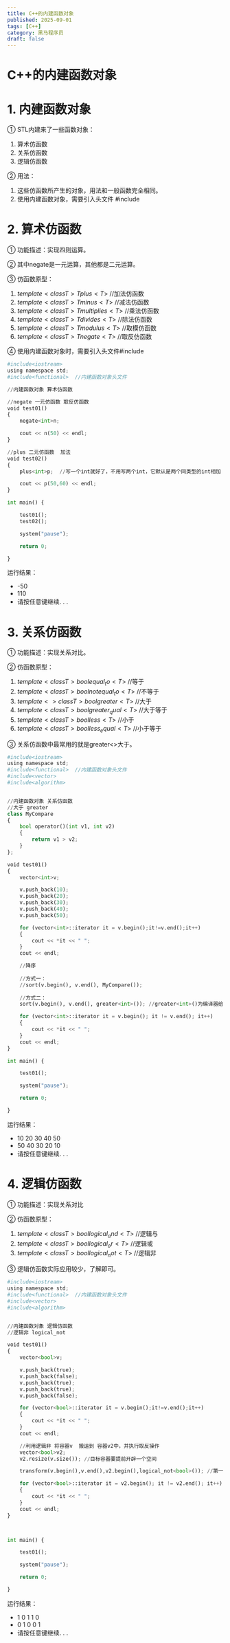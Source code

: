 ```yaml
---
title: C++的内建函数对象
published: 2025-09-01
tags: [C++]
category: 黑马程序员
draft: false
---
```


# C++的内建函数对象

# 1. 内建函数对象

① STL内建来了一些函数对象：

1. 算术仿函数
2. 关系仿函数
3. 逻辑仿函数

② 用法：

1. 这些仿函数所产生的对象，用法和一般函数完全相同。
2. 使用内建函数对象，需要引入头文件 #include<functional>

# 2. 算术仿函数

① 功能描述：实现四则运算。

② 其中negate是一元运算，其他都是二元运算。

③ 仿函数原型：

1. $template<class T> T plus<T>$ //加法仿函数
2. $template<class T> T minus<T>$ //减法仿函数
3. $template<class T> T multiplies<T>$ //乘法仿函数
4. $template<class T> T divides<T>$ //除法仿函数
5. $template<class T> T modulus<T>$ //取模仿函数
6. $template<class T> T negate<T>$ //取反仿函数

④ 使用内建函数对象时，需要引入头文件#include <functional>


```python
#include<iostream>
using namespace std;
#include<functional>  //内建函数对象头文件

//内建函数对象 算术仿函数

//negate 一元仿函数 取反仿函数
void test01()
{
    negate<int>n;

    cout << n(50) << endl;
}

//plus 二元仿函数  加法
void test02()
{
    plus<int>p;  //写一个int就好了，不用写两个int，它默认是两个同类型的int相加

    cout << p(50,60) << endl;
}

int main() {

    test01();
    test02();

    system("pause");

    return 0;

}
```

运行结果：
 - -50
 - 110
 - 请按任意键继续. . .

# 3. 关系仿函数

① 功能描述：实现关系对比。

② 仿函数原型：  

1. $template<class T> bool equal_to<T>$ //等于
2. $template<class T> bool notequal_to<T>$ //不等于
3. $template<>class T> bool greater<T>$ //大于
4. $template<class T> bool greater_qual<T>$ //大于等于
5. $template<class T> bool less<T>$ //小于
6. $template<class T>bool less_equal<T>$ //小于等于  

③ 关系仿函数中最常用的就是greater<>大于。


```python
#include<iostream>
using namespace std;
#include<functional>  //内建函数对象头文件
#include<vector>
#include<algorithm>


//内建函数对象 关系仿函数
//大于 greater
class MyCompare
{
    bool operator()(int v1, int v2)
    {
        return v1 > v2;
    }
};

void test01()
{
    vector<int>v;

    v.push_back(10);
    v.push_back(20);
    v.push_back(30);
    v.push_back(40);
    v.push_back(50);

    for (vector<int>::iterator it = v.begin();it!=v.end();it++)
    {
        cout << *it << " ";
    }
    cout << endl;

    //降序
    
    //方式一：
    //sort(v.begin(), v.end(), MyCompare());
    
    //方式二：
    sort(v.begin(), v.end(), greater<int>()); //greater<int>()为编译器给提供的函数对象，为内建的函数对象

    for (vector<int>::iterator it = v.begin(); it != v.end(); it++)
    {
        cout << *it << " ";
    }
    cout << endl;
}

int main() {

    test01();

    system("pause");

    return 0;

}
```

运行结果：
 - 10 20 30 40 50
 - 50 40 30 20 10
 - 请按任意键继续. . .

# 4. 逻辑仿函数

① 功能描述：实现关系对比

② 仿函数原型：

1. $template<class T> bool logical_and<T>$ //逻辑与
2. $template<class T> bool logical_or<T>$ //逻辑或
3. $template<class T> bool logical_not<T>$ //逻辑非

③ 逻辑仿函数实际应用较少，了解即可。


```python
#include<iostream>
using namespace std;
#include<functional>  //内建函数对象头文件
#include<vector>
#include<algorithm>


//内建函数对象 逻辑仿函数
//逻辑非 logical_not

void test01()
{
    vector<bool>v;

    v.push_back(true);
    v.push_back(false);
    v.push_back(true);
    v.push_back(true);
    v.push_back(false);

    for (vector<bool>::iterator it = v.begin();it!=v.end();it++)
    {
        cout << *it << " ";
    }
    cout << endl;

    //利用逻辑非 将容器v  搬运到 容器v2中，并执行取反操作
    vector<bool>v2;
    v2.resize(v.size()); //目标容器要提前开辟一个空间

    transform(v.begin(),v.end(),v2.begin(),logical_not<bool>()); //第一个参数：原容器起始迭代器，第二个参数：原容器终止迭代器，第三个参数：目标容器起始迭代器

    for (vector<bool>::iterator it = v2.begin(); it != v2.end(); it++)
    {
        cout << *it << " ";
    }
    cout << endl;
}



int main() {

    test01();

    system("pause");

    return 0;

}
```

运行结果：
 - 1 0 1 1 0
 - 0 1 0 0 1
 - 请按任意键继续. . .
